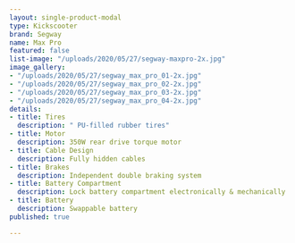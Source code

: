 ```yaml
---
layout: single-product-modal
type: Kickscooter
brand: Segway
name: Max Pro
featured: false
list-image: "/uploads/2020/05/27/segway-maxpro-2x.jpg"
image_gallery:
- "/uploads/2020/05/27/segway_max_pro_01-2x.jpg"
- "/uploads/2020/05/27/segway_max_pro_02-2x.jpg"
- "/uploads/2020/05/27/segway_max_pro_03-2x.jpg"
- "/uploads/2020/05/27/segway_max_pro_04-2x.jpg"
details:
- title: Tires
  description: " PU-filled rubber tires"
- title: Motor
  description: 350W rear drive torque motor
- title: Cable Design
  description: Fully hidden cables
- title: Brakes
  description: Independent double braking system
- title: Battery Compartment
  description: Lock battery compartment electronically & mechanically
- title: Battery
  description: Swappable battery
published: true

---
```

